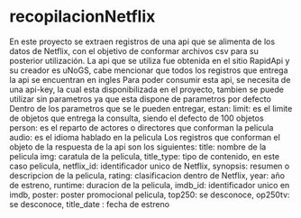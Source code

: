 # recopilacionNetflix


En este proyecto se extraen registros de una api que se alimenta de los datos de Netflix, con el objetivo de conformar archivos csv para su posterior utilización.
La api que se utiliza fue obtenida en el sitio RapidApi y su creador es uNoGS, cabe mencionar que todos los registros que entrega la api se encuentran en ingles
Para poder consumir esta api, se necesita de una api-key, la cual esta disponibilizada en el proyecto, tambien se puede utilizar sin parametros ya que esta dispone de parametros por defecto
Dentro de los parametros que se le pueden entregar, estan:
  limit: es el limite de objetos que entrega la consulta, siendo el defecto de 100 objetos
 person: es el reparto de actores o directores que conforman la pelicula
  audio: es el idioma hablado en la pelicula
Los registros que conforman el objeto de la respuesta de la api son los siguientes:
  title: nombre de la pelicula
  img: caratula de la pelicula,
  title_type: tipo de contenido, en este caso pelicula,
  netflix_id: identificador unico de Netflix,
  synopsis: resumen o descripcion de la pelicula,
  rating: clasificacion dentro de Netflix,
  year: año de estreno,
  runtime: duracion de la pelicula,
  imdb_id: identificador unico en imdb,
  poster: poster promocional pelicula,
  top250: se desconoce,
  op250tv: se desconoce,
  title_date : fecha de estreno 


  
